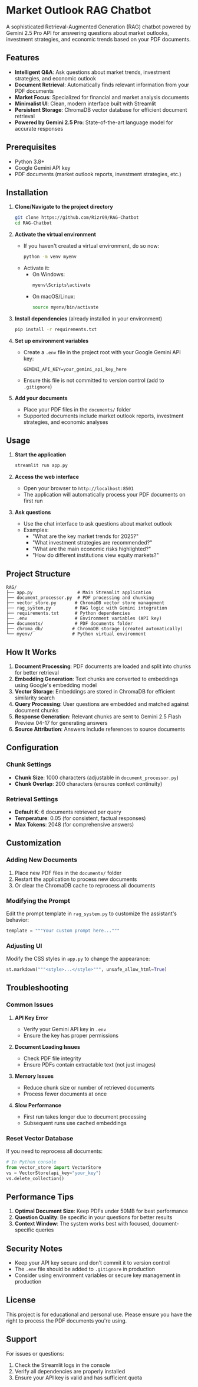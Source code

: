 # Market Outlook RAG Chatbot

A sophisticated Retrieval-Augmented Generation (RAG) chatbot powered by Gemini 2.5 Pro API for answering questions about market outlooks, investment strategies, and economic trends based on your PDF documents.

## Features

- **Intelligent Q&A**: Ask questions about market trends, investment strategies, and economic outlook
- **Document Retrieval**: Automatically finds relevant information from your PDF documents
- **Market Focus**: Specialized for financial and market analysis documents
- **Minimalist UI**: Clean, modern interface built with Streamlit
- **Persistent Storage**: ChromaDB vector database for efficient document retrieval
- **Powered by Gemini 2.5 Pro**: State-of-the-art language model for accurate responses

## Prerequisites

- Python 3.8+
- Google Gemini API key
- PDF documents (market outlook reports, investment strategies, etc.)

## Installation

1. **Clone/Navigate to the project directory**
   ```bash
   git clone https://github.com/Rizr09/RAG-Chatbot
   cd RAG-Chatbot
   ```

2. **Activate the virtual environment**
   - If you haven't created a virtual environment, do so now:
     ```bash
     python -m venv myenv
     ```
   - Activate it:
     - On Windows:
       ```bash
       myenv\Scripts\activate
       ```
     - On macOS/Linux:
       ```bash
       source myenv/bin/activate
       ``` 

3. **Install dependencies** (already installed in your environment)
   ```bash
   pip install -r requirements.txt
   ```

4. **Set up environment variables**
   - Create a `.env` file in the project root with your Google Gemini API key:
     ```
     GEMINI_API_KEY=your_gemini_api_key_here
     ```
   - Ensure this file is not committed to version control (add to `.gitignore`)

5. **Add your documents**
   - Place your PDF files in the `documents/` folder
   - Supported documents include market outlook reports, investment strategies, and economic analyses

## Usage

1. **Start the application**
   ```bash
   streamlit run app.py
   ```

2. **Access the web interface**
   - Open your browser to `http://localhost:8501`
   - The application will automatically process your PDF documents on first run

3. **Ask questions**
   - Use the chat interface to ask questions about market outlook
   - Examples:
     - "What are the key market trends for 2025?"
     - "What investment strategies are recommended?"
     - "What are the main economic risks highlighted?"
     - "How do different institutions view equity markets?"

## Project Structure

```
RAG/
├── app.py                 # Main Streamlit application
├── document_processor.py  # PDF processing and chunking  
├── vector_store.py       # ChromaDB vector store management
├── rag_system.py         # RAG logic with Gemini integration
├── requirements.txt      # Python dependencies
├── .env                  # Environment variables (API key)
├── documents/            # PDF documents folder
├── chroma_db/           # ChromaDB storage (created automatically)
└── myenv/               # Python virtual environment
```

## How It Works

1. **Document Processing**: PDF documents are loaded and split into chunks for better retrieval
2. **Embedding Generation**: Text chunks are converted to embeddings using Google's embedding model
3. **Vector Storage**: Embeddings are stored in ChromaDB for efficient similarity search
4. **Query Processing**: User questions are embedded and matched against document chunks
5. **Response Generation**: Relevant chunks are sent to Gemini 2.5 Flash Preview 04-17 for generating answers
6. **Source Attribution**: Answers include references to source documents

## Configuration

### Chunk Settings
- **Chunk Size**: 1000 characters (adjustable in `document_processor.py`)
- **Chunk Overlap**: 200 characters (ensures context continuity)

### Retrieval Settings
- **Default K**: 6 documents retrieved per query
- **Temperature**: 0.05 (for consistent, factual responses)
- **Max Tokens**: 2048 (for comprehensive answers)

## Customization

### Adding New Documents
1. Place new PDF files in the `documents/` folder
2. Restart the application to process new documents
3. Or clear the ChromaDB cache to reprocess all documents

### Modifying the Prompt
Edit the prompt template in `rag_system.py` to customize the assistant's behavior:

```python
template = """Your custom prompt here..."""
```

### Adjusting UI
Modify the CSS styles in `app.py` to change the appearance:

```python
st.markdown("""<style>...</style>""", unsafe_allow_html=True)
```

## Troubleshooting

### Common Issues

1. **API Key Error**
   - Verify your Gemini API key in `.env`
   - Ensure the key has proper permissions

2. **Document Loading Issues**
   - Check PDF file integrity
   - Ensure PDFs contain extractable text (not just images)

3. **Memory Issues**
   - Reduce chunk size or number of retrieved documents
   - Process fewer documents at once

4. **Slow Performance**
   - First run takes longer due to document processing
   - Subsequent runs use cached embeddings

### Reset Vector Database
If you need to reprocess all documents:

```python
# In Python console
from vector_store import VectorStore
vs = VectorStore(api_key="your_key")
vs.delete_collection()
```

## Performance Tips

1. **Optimal Document Size**: Keep PDFs under 50MB for best performance
2. **Question Quality**: Be specific in your questions for better results
3. **Context Window**: The system works best with focused, document-specific queries

## Security Notes

- Keep your API key secure and don't commit it to version control
- The `.env` file should be added to `.gitignore` in production
- Consider using environment variables or secure key management in production

## License

This project is for educational and personal use. Please ensure you have the right to process the PDF documents you're using.

## Support

For issues or questions:
1. Check the Streamlit logs in the console
2. Verify all dependencies are properly installed
3. Ensure your API key is valid and has sufficient quota
